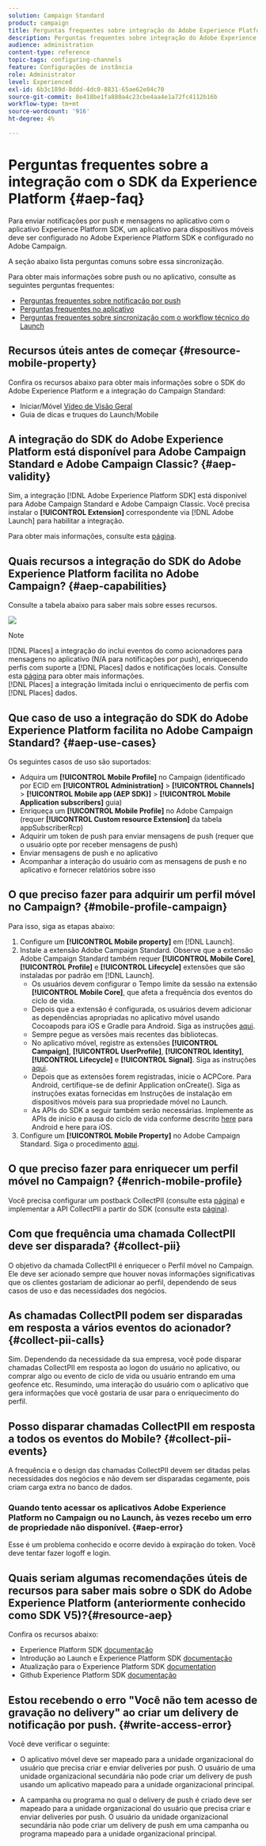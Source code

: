 ```yaml
---
solution: Campaign Standard
product: campaign
title: Perguntas frequentes sobre integração do Adobe Experience Platform SDK e Adobe Campaign
description: Perguntas frequentes sobre integração do Adobe Experience Platform SDK e Adobe Campaign
audience: administration
content-type: reference
topic-tags: configuring-channels
feature: Configurações de instância
role: Administrator
level: Experienced
exl-id: 6b3c189d-8ddd-4dc0-8831-65ae62e04c70
source-git-commit: 8e418be1fa880a4c23cbe4aa4e1a72fc4112b16b
workflow-type: tm+mt
source-wordcount: '916'
ht-degree: 4%

---
```


# Perguntas frequentes sobre a integração com o SDK da Experience Platform {#aep-faq}

Para enviar notificações por push e mensagens no aplicativo com o aplicativo Experience Platform SDK, um aplicativo para dispositivos móveis deve ser configurado no Adobe Experience Platform SDK e configurado no Adobe Campaign.

A seção abaixo lista perguntas comuns sobre essa sincronização.

Para obter mais informações sobre push ou no aplicativo, consulte as seguintes perguntas frequentes:

* [Perguntas frequentes sobre notificação por push](../../channels/using/about-push-notifications.md#push-faq)
* [Perguntas frequentes no aplicativo](../../channels/using/in-app-faq.md)
* [Perguntas frequentes sobre sincronização com o workflow técnico do Launch](../../administration/using/syncwithlaunch-faq.md)

## Recursos úteis antes de começar {#resource-mobile-property}

Confira os recursos abaixo para obter mais informações sobre o SDK do Adobe Experience Platform e a integração do Campaign Standard:

* Iniciar/Móvel [Vídeo de Visão Geral](https://www.adobe.com/experience-platform/launch.html#acpl-mobile-video)
* Guia de dicas e truques do Launch/Mobile [](https://www.adobe.com/content/dam/www/us/en/experience-platform/launch-tag-manager/pdfs/adobe-cloud-platform-launch-tips-and-tricks-sheet.pdf)

## A integração do SDK do Adobe Experience Platform está disponível para Adobe Campaign Standard e Adobe Campaign Classic? {#aep-validity}

Sim, a integração [!DNL Adobe Experience Platform SDK] está disponível para Adobe Campaign Standard e Adobe Campaign Classic. Você precisa instalar o **[!UICONTROL Extension]** correspondente via [!DNL Adobe Launch] para habilitar a integração.

Para obter mais informações, consulte esta [página](https://aep-sdks.gitbook.io/docs/using-mobile-extensions/adobe-campaign-standard).

## Quais recursos a integração do SDK do Adobe Experience Platform facilita no Adobe Campaign? {#aep-capabilities}

Consulte a tabela abaixo para saber mais sobre esses recursos.

![](assets/faq.png)

>[!NOTE]
>
>[!DNL Places] a integração do inclui eventos do como acionadores para mensagens no aplicativo (N/A para notificações por push), enriquecendo perfis com suporte a  [!DNL Places] dados e notificações locais. Consulte esta [página](../../channels/using/preparing-and-sending-an-in-app-message.md) para obter mais informações. <br>[!DNL Places] a integração limitada inclui o enriquecimento de perfis com  [!DNL Places] dados.

## Que caso de uso a integração do SDK do Adobe Experience Platform facilita no Adobe Campaign Standard? {#aep-use-cases}

Os seguintes casos de uso são suportados:

* Adquira um **[!UICONTROL Mobile Profile]** no Campaign (identificado por ECID em **[!UICONTROL Administration]** > **[!UICONTROL Channels]** > **[!UICONTROL Mobile app (AEP SDK)]** > **[!UICONTROL Mobile Application subscribers]** guia)
* Enriqueça um **[!UICONTROL Mobile Profile]** no Adobe Campaign (requer **[!UICONTROL Custom resource Extension]** da tabela appSubscriberRcp)
* Adquirir um token de push para enviar mensagens de push (requer que o usuário opte por receber mensagens de push)
* Enviar mensagens de push e no aplicativo
* Acompanhar a interação do usuário com as mensagens de push e no aplicativo e fornecer relatórios sobre isso

## O que preciso fazer para adquirir um perfil móvel no Campaign? {#mobile-profile-campaign}

Para isso, siga as etapas abaixo:

1. Configure um **[!UICONTROL Mobile property]** em [!DNL Launch].
1. Instale a extensão Adobe Campaign Standard. Observe que a extensão Adobe Campaign Standard também requer **[!UICONTROL Mobile Core]**, **[!UICONTROL Profile]** e **[!UICONTROL Lifecycle]** extensões que são instaladas por padrão em [!DNL Launch].
   * Os usuários devem configurar o Tempo limite da sessão na extensão **[!UICONTROL Mobile Core]**, que afeta a frequência dos eventos do ciclo de vida.
   * Depois que a extensão é configurada, os usuários devem adicionar as dependências apropriadas no aplicativo móvel usando Cocoapods para iOS e Gradle para Android. Siga as instruções [aqui](https://aep-sdks.gitbook.io/docs/using-mobile-extensions/adobe-campaign-standard).
   * Sempre pegue as versões mais recentes das bibliotecas.
   * No aplicativo móvel, registre as extensões **[!UICONTROL Campaign]**, **[!UICONTROL UserProfile]**, **[!UICONTROL Identity]**, **[!UICONTROL Lifecycle]** e **[!UICONTROL Signal]**. Siga as instruções [aqui](https://aep-sdks.gitbook.io/docs/using-mobile-extensions/adobe-campaign-standard#register-the-campaign-standard-extension-with-mobile-core).
   * Depois que as extensões forem registradas, inicie o ACPCore. Para Android, certifique-se de definir Application onCreate(). Siga as instruções exatas fornecidas em Instruções de instalação em dispositivos móveis para sua propriedade móvel no Launch.
   * As APIs do SDK a seguir também serão necessárias. Implemente as APIs de início e pausa do ciclo de vida conforme descrito [here](https://aep-sdks.gitbook.io/docs/using-mobile-extensions/mobile-core/lifecycle/lifecycle-extension-in-android) para Android e here para iOS.
1. Configure um **[!UICONTROL Mobile Property]** no Adobe Campaign Standard. Siga o procedimento [aqui](../../administration/using/configuring-a-mobile-application.md#channel-specific-config).

## O que preciso fazer para enriquecer um perfil móvel no Campaign? {#enrich-mobile-profile}

Você precisa configurar um postback CollectPII (consulte esta [página](https://helpx.adobe.com/campaign/kb/config-app-in-launch.html#PIIpostback)) e implementar a API CollectPII a partir do SDK (consulte esta [página](https://aep-sdks.gitbook.io/docs/using-mobile-extensions/mobile-core/mobile-core-api-reference#collect-pii)).

## Com que frequência uma chamada CollectPII deve ser disparada? {#collect-pii}

O objetivo da chamada CollectPII é enriquecer o Perfil móvel no Campaign. Ele deve ser acionado sempre que houver novas informações significativas que os clientes gostariam de adicionar ao perfil, dependendo de seus casos de uso e das necessidades dos negócios.

## As chamadas CollectPII podem ser disparadas em resposta a vários eventos do acionador? {#collect-pii-calls}

Sim. Dependendo da necessidade da sua empresa, você pode disparar chamadas CollectPII em resposta ao logon do usuário no aplicativo, ou comprar algo ou evento de ciclo de vida ou usuário entrando em uma geofence etc. Resumindo, uma interação do usuário com o aplicativo que gera informações que você gostaria de usar para o enriquecimento do perfil.

## Posso disparar chamadas CollectPII em resposta a todos os eventos do Mobile? {#collect-pii-events}

A frequência e o design das chamadas CollectPII devem ser ditadas pelas necessidades dos negócios e não devem ser disparadas cegamente, pois criam carga extra no banco de dados.

### Quando tento acessar os aplicativos Adobe Experience Platform no Campaign ou no Launch, às vezes recebo um erro de propriedade não disponível. {#aep-error}

Esse é um problema conhecido e ocorre devido à expiração do token. Você deve tentar fazer logoff e login.

## Quais seriam algumas recomendações úteis de recursos para saber mais sobre o SDK do Adobe Experience Platform (anteriormente conhecido como SDK V5)?{#resource-aep}

Confira os recursos abaixo:

* Experience Platform SDK [documentação](https://aep-sdks.gitbook.io/docs/)
* Introdução ao Launch e Experience Platform SDK [documentação](https://aep-sdks.gitbook.io/docs/getting-started/create-a-mobile-property)
* Atualização para o Experience Platform SDK [documentation](https://aep-sdks.gitbook.io/docs/resources/upgrading-to-aep)
* Github Experience Platform SDK [documentação](https://github.com/Adobe-Marketing-Cloud/acp-sdks/)

## Estou recebendo o erro &quot;Você não tem acesso de gravação no delivery&quot; ao criar um delivery de notificação por push. {#write-access-error}

Você deve verificar o seguinte:

* O aplicativo móvel deve ser mapeado para a unidade organizacional do usuário que precisa criar e enviar deliveries por push. O usuário de uma unidade organizacional secundária não pode criar um delivery de push usando um aplicativo mapeado para a unidade organizacional principal.

* A campanha ou programa no qual o delivery de push é criado deve ser mapeado para a unidade organizacional do usuário que precisa criar e enviar deliveries por push. O usuário da unidade organizacional secundária não pode criar um delivery de push em uma campanha ou programa mapeado para a unidade organizacional principal.
